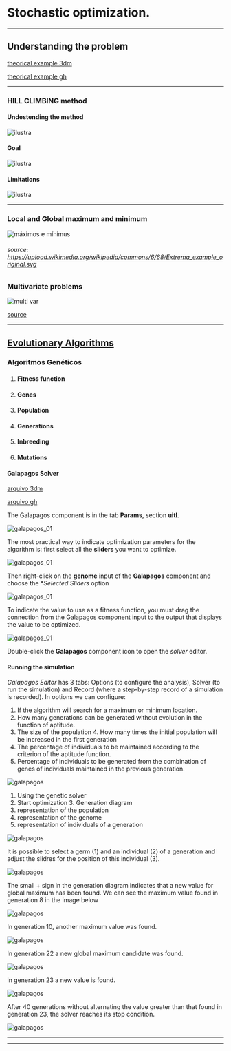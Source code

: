 # Stochastic optimization.

________________________________________________

## Understanding the problem


[theorical example 3dm](./galapagos_exemplo_teorico.3dm)

[theorical example gh](./galapagos_exemplo_teorico.gh)

_________________________________________
### HILL CLIMBING method

#### Undestending the method

![ilustra](./ha_ilustra_00.png)

#### Goal

![ilustra](./hc_ilustra_01.jpg)

#### Limitations

![ilustra](./hc_ilustra_02.jpg)

_______________________________________


### Local and Global maximum and minimum 

![máximos e mínimus](https://upload.wikimedia.org/wikipedia/commons/6/68/Extrema_example_original.svg)

###### source: https://upload.wikimedia.org/wikipedia/commons/6/68/Extrema_example_original.svg

### Multivariate problems

![multi var](https://upload.wikimedia.org/wikipedia/commons/5/5c/ConstrTestFunc02.png)

[source](https://en.wikipedia.org/wiki/Test_functions_for_optimization#Test_functions_for_constrained_optimization)

_________________________________________________________

## [Evolutionary Algorithms](https://en.wikipedia.org/wiki/Evolutionary_algorithm)


### Algoritmos Genéticos

1. #### Fitness function
1. #### Genes
1. #### Population
1. #### Generations
2. #### Inbreeding
3. #### Mutations

#### Galapagos Solver

[arquivo 3dm](./OTIMIZA_EXEMPLO.3dm)

[arquivo gh](./galapagosLadyBug.gh)

The Galapagos component is in the tab **Params**, section **uitl**.

![galapagos_01](./galapagos_01.jpg)

The most practical way to indicate optimization parameters for the algorithm is: first select all the **sliders** you want to optimize.

![galapagos_01](./galapagos_02.jpg)

Then right-click on the **genome** input of the **Galapagos** component and choose the **Selected Sliders* option

![galapagos_01](./galapagos_03.jpg)

To indicate the value to use as a fitness function, you must drag the connection from the Galapagos component input to the output that displays the value to be optimized.

![galapagos_01](./galapagos_04.jpg)

Double-click the **Galapagos** component icon to open the *solver* editor.

#### Running the simulation

*Galapagos Editor* has 3 tabs: Options (to configure the analysis), Solver (to run the simulation) and Record (where a step-by-step record of a simulation is recorded). In options we can configure: 

1. If the algorithm will search for a maximum or minimum location.
1. How many generations can be generated without evolution in the function of aptitude.
1. The size of the population 4. How many times the initial population will be increased in the first generation
1. The percentage of individuals to be maintained according to the criterion of the aptitude function.
1. Percentage of individuals to be generated from the combination of genes of individuals maintained in the previous generation.

![galapagos](./galapagos_05.jpg)

1. Using the genetic solver
1. Start optimization 3. Generation diagram
1. representation of the population
1. representation of the genome
1. representation of individuals of a generation

![galapagos](./galapagos_06.jpg)

It is possible to select a germ (1) and an individual (2) of a generation and adjust the slidres for the position of this individual (3).

![galapagos](./galapagos_07.jpg)

The small + sign in the generation diagram indicates that a new value for global maximum has been found. We can see the maximum value found in generation 8 in the image below

![galapagos](./galapagos_08.jpg)

In generation 10, another maximum value was found.

![galapagos](./galapagos_09.jpg)

In generation 22 a new global maximum candidate was found.

![galapagos](./galapagos_10.jpg)

in generation 23 a new value is found.

![galapagos](./galapagos_11.jpg)

After 40 generations without alternating the value greater than that found in generation 23, the solver reaches its stop condition.

![galapagos](./galapagos_12.jpg)  

_____________________
_____________________